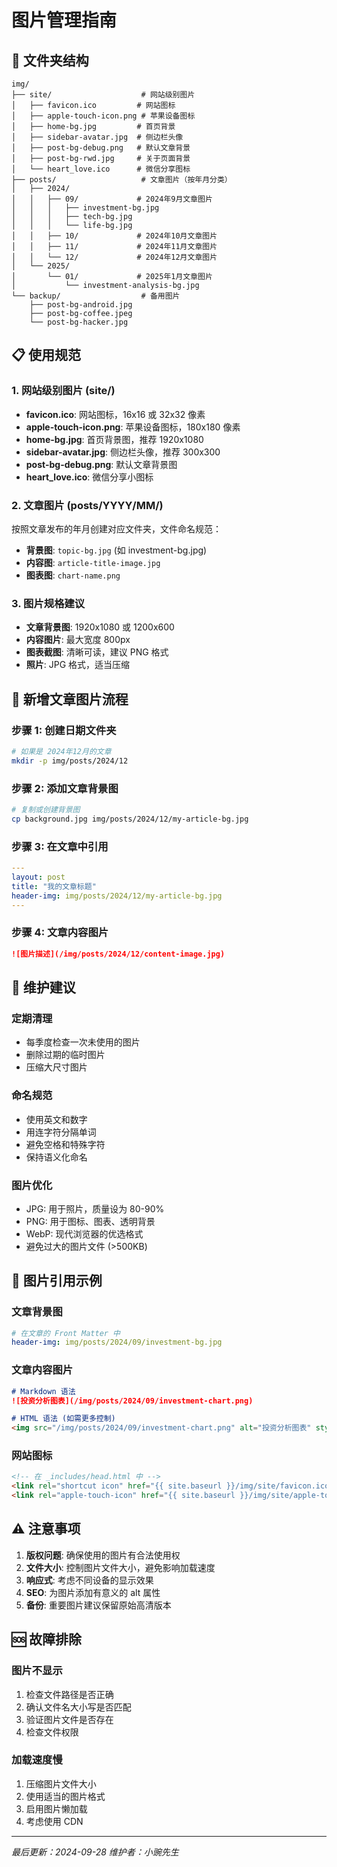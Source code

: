 # 图片管理指南

## 📁 文件夹结构

```
img/
├── site/                    # 网站级别图片
│   ├── favicon.ico         # 网站图标
│   ├── apple-touch-icon.png # 苹果设备图标
│   ├── home-bg.jpg         # 首页背景
│   ├── sidebar-avatar.jpg  # 侧边栏头像
│   ├── post-bg-debug.png   # 默认文章背景
│   ├── post-bg-rwd.jpg     # 关于页面背景
│   └── heart_love.ico      # 微信分享图标
├── posts/                   # 文章图片（按年月分类）
│   ├── 2024/
│   │   ├── 09/             # 2024年9月文章图片
│   │   │   ├── investment-bg.jpg
│   │   │   ├── tech-bg.jpg
│   │   │   └── life-bg.jpg
│   │   ├── 10/             # 2024年10月文章图片
│   │   ├── 11/             # 2024年11月文章图片
│   │   └── 12/             # 2024年12月文章图片
│   └── 2025/
│       └── 01/             # 2025年1月文章图片
│           └── investment-analysis-bg.jpg
└── backup/                  # 备用图片
    ├── post-bg-android.jpg
    ├── post-bg-coffee.jpeg
    └── post-bg-hacker.jpg
```

## 📋 使用规范

### 1. 网站级别图片 (site/)
- **favicon.ico**: 网站图标，16x16 或 32x32 像素
- **apple-touch-icon.png**: 苹果设备图标，180x180 像素
- **home-bg.jpg**: 首页背景图，推荐 1920x1080
- **sidebar-avatar.jpg**: 侧边栏头像，推荐 300x300
- **post-bg-debug.png**: 默认文章背景图
- **heart_love.ico**: 微信分享小图标

### 2. 文章图片 (posts/YYYY/MM/)
按照文章发布的年月创建对应文件夹，文件命名规范：
- **背景图**: `topic-bg.jpg` (如 investment-bg.jpg)
- **内容图**: `article-title-image.jpg`
- **图表图**: `chart-name.png`

### 3. 图片规格建议
- **文章背景图**: 1920x1080 或 1200x600
- **内容图片**: 最大宽度 800px
- **图表截图**: 清晰可读，建议 PNG 格式
- **照片**: JPG 格式，适当压缩

## 🎯 新增文章图片流程

### 步骤 1: 创建日期文件夹
```bash
# 如果是 2024年12月的文章
mkdir -p img/posts/2024/12
```

### 步骤 2: 添加文章背景图
```bash
# 复制或创建背景图
cp background.jpg img/posts/2024/12/my-article-bg.jpg
```

### 步骤 3: 在文章中引用
```yaml
---
layout: post
title: "我的文章标题"
header-img: img/posts/2024/12/my-article-bg.jpg
---
```

### 步骤 4: 文章内容图片
```markdown
![图片描述](/img/posts/2024/12/content-image.jpg)
```

## 🔧 维护建议

### 定期清理
- 每季度检查一次未使用的图片
- 删除过期的临时图片
- 压缩大尺寸图片

### 命名规范
- 使用英文和数字
- 用连字符分隔单词
- 避免空格和特殊字符
- 保持语义化命名

### 图片优化
- JPG: 用于照片，质量设为 80-90%
- PNG: 用于图标、图表、透明背景
- WebP: 现代浏览器的优选格式
- 避免过大的图片文件 (>500KB)

## 📝 图片引用示例

### 文章背景图
```yaml
# 在文章的 Front Matter 中
header-img: img/posts/2024/09/investment-bg.jpg
```

### 文章内容图片
```markdown
# Markdown 语法
![投资分析图表](/img/posts/2024/09/investment-chart.png)

# HTML 语法 (如需更多控制)
<img src="/img/posts/2024/09/investment-chart.png" alt="投资分析图表" style="max-width: 100%;">
```

### 网站图标
```html
<!-- 在 _includes/head.html 中 -->
<link rel="shortcut icon" href="{{ site.baseurl }}/img/site/favicon.ico">
<link rel="apple-touch-icon" href="{{ site.baseurl }}/img/site/apple-touch-icon.png">
```

## ⚠️ 注意事项

1. **版权问题**: 确保使用的图片有合法使用权
2. **文件大小**: 控制图片文件大小，避免影响加载速度
3. **响应式**: 考虑不同设备的显示效果
4. **SEO**: 为图片添加有意义的 alt 属性
5. **备份**: 重要图片建议保留原始高清版本

## 🆘 故障排除

### 图片不显示
1. 检查文件路径是否正确
2. 确认文件名大小写是否匹配
3. 验证图片文件是否存在
4. 检查文件权限

### 加载速度慢
1. 压缩图片文件大小
2. 使用适当的图片格式
3. 启用图片懒加载
4. 考虑使用 CDN

---

*最后更新：2024-09-28*
*维护者：小豌先生*